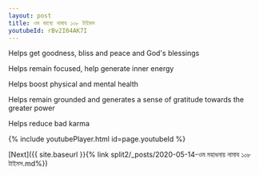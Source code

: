 ```yaml
---
layout: post
title: ওম কাব্যে নামায ১০৮ টাইমস
youtubeId: rBv2I04AK7I
---
```

 
 
Helps get goodness, bliss and peace and God's blessings
 
Helps remain focused, help generate inner energy 
 
Helps boost physical and mental health 
 
Helps remain grounded and generates a sense of gratitude towards the greater power 
 
Helps reduce bad karma
 
 
 
 


{% include youtubePlayer.html id=page.youtubeId %}
 
[Next]({{ site.baseurl }}{% link  split2/_posts/2020-05-14-ওম মহাধনায় নামায ১০৮ টাইমস.md%})
 
